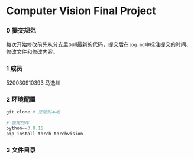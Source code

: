 # Computer Vision Final Project



### 0 提交规范

每次开始修改前先从分支里pull最新的代码，提交后在`log.md`中标注提交的时间、修改文件和修改内容。



### 1 成员

520030910393 马逸川



### 2 环境配置

```python
git clone # 克隆到本地

# 使用的库
python==3.9.15
pip install torch torchvision 
```



### 3 文件目录

